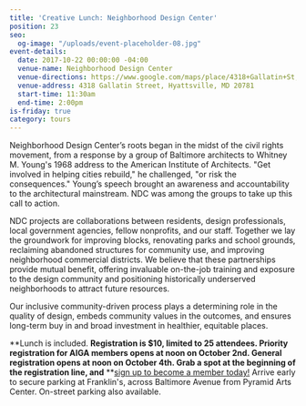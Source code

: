 ```yaml
---
title: 'Creative Lunch: Neighborhood Design Center'
position: 23
seo:
  og-image: "/uploads/event-placeholder-08.jpg"
event-details:
  date: 2017-10-22 00:00:00 -04:00
  venue-name: Neighborhood Design Center
  venue-directions: https://www.google.com/maps/place/4318+Gallatin+St,+Hyattsville,+MD+20781/@38.9527634,-76.943131,17z/data=!3m1!4b1!4m5!3m4!1s0x89b7c721e4852f2f:0x725bd6726e86893e!8m2!3d38.9527634!4d-76.9409423
  venue-address: 4318 Gallatin Street, Hyattsville, MD 20781
  start-time: 11:30am
  end-time: 2:00pm
is-friday: true
category: tours
---
```


Neighborhood Design Center’s roots began in the midst of the civil rights movement, from a response by a group of Baltimore architects to Whitney M. Young's 1968 address to the American Institute of Architects. "Get involved in helping cities rebuild," he challenged, "or risk the consequences." Young’s speech brought an awareness and accountability to the architectural mainstream. NDC was among the groups to take up this call to action.

NDC projects are collaborations between residents, design professionals, local government agencies, fellow nonprofits, and our staff. Together we lay the groundwork for improving blocks, renovating parks and school grounds, reclaiming abandoned structures for community use, and improving neighborhood commercial districts. We believe that these partnerships provide mutual benefit, offering invaluable on-the-job training and exposure to the design community and positioning historically underserved neighborhoods to attract future resources. 

Our inclusive community-driven process plays a determining role in the quality of design, embeds community values in the outcomes, and ensures long-term buy in and broad investment in healthier, equitable places.

**Lunch is included. **Registration is $10, limited to 25 attendees. Priority registration for AIGA members opens at noon on October 2nd. General registration opens at noon on October 4th. Grab a spot at the beginning of the registration line, and** **[sign up to become a member today!](http://www.aiga.org/join)
Arrive early to secure parking at Franklin's, across Baltimore Avenue from Pyramid Arts Center. On-street parking also available.